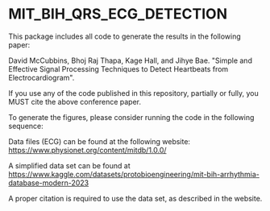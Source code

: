 # MIT_BIH_QRS_ECG_DETECTION

This package includes all code to generate the results in the following paper:

David McCubbins, Bhoj Raj Thapa, Kage Hall, and Jihye Bae. "Simple and Effective Signal Processing Techniques to Detect Heartbeats from Electrocardiogram".

If you use any of the code published in this repository, partially or fully, you MUST cite the above conference paper.

To generate the figures, please consider running the code in the following sequence:

Data files (ECG) can be found at the following website:
https://www.physionet.org/content/mitdb/1.0.0/

A simplified data set can be found at https://www.kaggle.com/datasets/protobioengineering/mit-bih-arrhythmia-database-modern-2023

A proper citation is required to use the data set, as described in the website.
